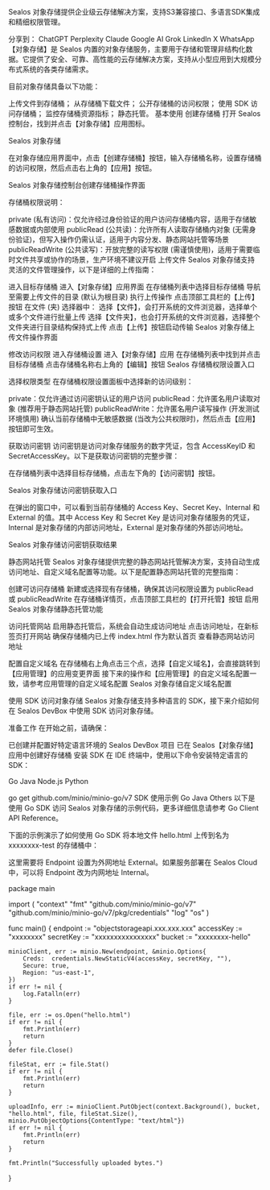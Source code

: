 Sealos 对象存储提供企业级云存储解决方案，支持S3兼容接口、多语言SDK集成和精细权限管理。

分享到：
ChatGPT
Perplexity
Claude
Google AI
Grok
LinkedIn
X
WhatsApp
【对象存储】是 Sealos 内置的对象存储服务，主要用于存储和管理非结构化数据。它提供了安全、可靠、高性能的云存储解决方案，支持从小型应用到大规模分布式系统的各类存储需求。

目前对象存储具备以下功能：

上传文件到存储桶；
从存储桶下载文件；
公开存储桶的访问权限；
使用 SDK 访问存储桶；
监控存储桶资源指标；
静态托管。
基本使用
创建存储桶
打开 Sealos 控制台，找到并点击【对象存储】应用图标。

Sealos 对象存储

在对象存储应用界面中，点击【创建存储桶】按钮，输入存储桶名称，设置存储桶的访问权限，然后点击右上角的【应用】按钮。

Sealos 对象存储控制台创建存储桶操作界面

存储桶权限说明：

private (私有访问)：仅允许经过身份验证的用户访问存储桶内容，适用于存储敏感数据或内部使用
publicRead (公共读)：允许所有人读取存储桶内对象 (无需身份验证)，但写入操作仍需认证，适用于内容分发、静态网站托管等场景
publicReadWrite (公共读写)：开放完整的读写权限 (需谨慎使用)，适用于需要临时文件共享或协作的场景，生产环境不建议开启
上传文件
Sealos 对象存储支持灵活的文件管理操作，以下是详细的上传指南：

进入目标存储桶
进入【对象存储】应用界面
在存储桶列表中选择目标存储桶
导航至需要上传文件的目录 (默认为根目录)
执行上传操作
点击顶部工具栏的【上传】按钮
在文件 (夹) 选择器中：
选择【文件】，会打开系统的文件浏览器，选择单个或多个文件进行批量上传
选择【文件夹】，也会打开系统的文件浏览器，选择整个文件夹进行目录结构保持式上传
点击【上传】按钮启动传输
Sealos 对象存储上传文件操作界面

修改访问权限
进入存储桶设置
进入【对象存储】应用
在存储桶列表中找到并点击目标存储桶
点击存储桶名称右上角的【编辑】按钮
Sealos 存储桶权限设置入口

选择权限类型
在存储桶权限设置面板中选择新的访问级别：

private：仅允许通过访问密钥认证的用户访问
publicRead：允许匿名用户读取对象 (推荐用于静态网站托管)
publicReadWrite：允许匿名用户读写操作 (开发测试环境慎用)
确认当前存储桶中无敏感数据 (当改为公共权限时)，然后点击【应用】按钮即可生效。

获取访问密钥
访问密钥是访问对象存储服务的数字凭证，包含 AccessKeyID 和 SecretAccessKey。以下是获取访问密钥的完整步骤：

在存储桶列表中选择目标存储桶，点击左下角的【访问密钥】按钮。

Sealos 对象存储访问密钥获取入口

在弹出的窗口中，可以看到当前存储桶的 Access Key、Secret Key、Internal 和 External 的值。其中 Access Key 和 Secret Key 是访问对象存储服务的凭证，Internal 是对象存储的内部访问地址，External 是对象存储的外部访问地址。

Sealos 对象存储访问密钥获取结果

静态网站托管
Sealos 对象存储提供完整的静态网站托管解决方案，支持自动生成访问地址、自定义域名配置等功能。以下是配置静态网站托管的完整指南：

创建可访问存储桶
新建或选择现有存储桶，确保其访问权限设置为 publicRead 或 publicReadWrite
在存储桶详情页，点击顶部工具栏的【打开托管】按钮
启用 Sealos 对象存储静态托管功能

访问托管网站
启用静态托管后，系统会自动生成访问地址
点击访问地址，在新标签页打开网站
确保存储桶内已上传 index.html 作为默认首页
查看静态网站访问地址

配置自定义域名
在存储桶右上角点击三个点，选择【自定义域名】，会直接跳转到【应用管理】的应用变更界面
接下来的操作和【应用管理】的自定义域名配置一致，请参考应用管理的自定义域名配置
Sealos 对象存储自定义域名配置

使用 SDK 访问对象存储
Sealos 对象存储支持多种语言的 SDK，接下来介绍如何在 Sealos DevBox 中使用 SDK 访问对象存储。

准备工作
在开始之前，请确保：

已创建并配置好特定语言环境的 Sealos DevBox 项目
已在 Sealos【对象存储】应用中创建好存储桶
安装 SDK
在 IDE 终端中，使用以下命令安装特定语言的 SDK：

Go
Java
Node.js
Python

go get github.com/minio/minio-go/v7
SDK 使用示例
Go
Java
Others
以下是使用 Go SDK 访问 Sealos 对象存储的示例代码，更多详细信息请参考 Go Client API Reference。

下面的示例演示了如何使用 Go SDK 将本地文件 hello.html 上传到名为 xxxxxxxx-test 的存储桶中：

这里需要将 Endpoint 设置为外网地址 External。如果服务部署在 Sealos Cloud 中，可以将 Endpoint 改为内网地址 Internal。


package main
 
import (
    "context"
    "fmt"
    "github.com/minio/minio-go/v7"
    "github.com/minio/minio-go/v7/pkg/credentials"
    "log"
    "os"
)
 
func main() {
    endpoint := "objectstorageapi.xxx.xxx.xxx"
    accessKey := "xxxxxxxx"
    secretKey := "xxxxxxxxxxxxxxxx"
    bucket := "xxxxxxxx-hello"
 
    minioClient, err := minio.New(endpoint, &minio.Options{
        Creds:  credentials.NewStaticV4(accessKey, secretKey, ""),
        Secure: true,
        Region: "us-east-1",
    })
    if err != nil {
        log.Fatalln(err)
    }
 
    file, err := os.Open("hello.html")
    if err != nil {
        fmt.Println(err)
        return
    }
    defer file.Close()
 
    fileStat, err := file.Stat()
    if err != nil {
        fmt.Println(err)
        return
    }
 
    uploadInfo, err := minioClient.PutObject(context.Background(), bucket, "hello.html", file, fileStat.Size(), minio.PutObjectOptions{ContentType: "text/html"})
    if err != nil {
        fmt.Println(err)
        return
    }
 
    fmt.Println("Successfully uploaded bytes.")
}
